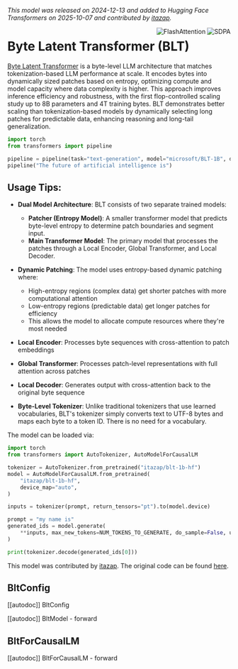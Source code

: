 <!--Copyright 2025 The HuggingFace Team. All rights reserved.

Licensed under the Apache License, Version 2.0 (the "License"); you may not use this file except in compliance with
the License. You may obtain a copy of the License at

http://www.apache.org/licenses/LICENSE-2.0

Unless required by applicable law or agreed to in writing, software distributed under the License is distributed on
an "AS IS" BASIS, WITHOUT WARRANTIES OR CONDITIONS OF ANY KIND, either express or implied. See the License for the
specific language governing permissions and limitations under the License.

⚠️ Note that this file is in Markdown but contain specific syntax for our doc-builder (similar to MDX) that may not be
rendered properly in your Markdown viewer.

-->

*This model was released on 2024-12-13 and added to Hugging Face Transformers on 2025-10-07 and contributed by [itazap](https://huggingface.co/itazap).*

<div style="float: right;">
    <div class="flex flex-wrap space-x-1">
        <img alt="FlashAttention" src="https://img.shields.io/badge/%E2%9A%A1%EF%B8%8E%20FlashAttention-eae0c8?style=flat">
        <img alt="SDPA" src="https://img.shields.io/badge/SDPA-DE3412?style=flat&logo=pytorch&logoColor=white">
    </div>
</div>

# Byte Latent Transformer (BLT)

[Byte Latent Transformer](https://huggingface.co/papers/2412.09871) is a byte-level LLM architecture that matches tokenization-based LLM performance at scale. It encodes bytes into dynamically sized patches based on entropy, optimizing compute and model capacity where data complexity is higher. This approach improves inference efficiency and robustness, with the first flop-controlled scaling study up to 8B parameters and 4T training bytes. BLT demonstrates better scaling than tokenization-based models by dynamically selecting long patches for predictable data, enhancing reasoning and long-tail generalization.

```py
import torch
from transformers import pipeline

pipeline = pipeline(task="text-generation", model="microsoft/BLT-1B", dtype="auto")
pipeline("The future of artificial intelligence is")
```

## Usage Tips:

- **Dual Model Architecture**: BLT consists of two separate trained models:
  - **Patcher (Entropy Model)**: A smaller transformer model that predicts byte-level entropy to determine patch boundaries and segment input.
  - **Main Transformer Model**: The primary model that processes the patches through a Local Encoder, Global Transformer, and Local Decoder.

- **Dynamic Patching**: The model uses entropy-based dynamic patching where:
  - High-entropy regions (complex data) get shorter patches with more computational attention
  - Low-entropy regions (predictable data) get longer patches for efficiency
  - This allows the model to allocate compute resources where they're most needed

- **Local Encoder**: Processes byte sequences with cross-attention to patch embeddings
- **Global Transformer**: Processes patch-level representations with full attention across patches
- **Local Decoder**: Generates output with cross-attention back to the original byte sequence

- **Byte-Level Tokenizer**: Unlike traditional tokenizers that use learned vocabularies, BLT's tokenizer simply converts text to UTF-8 bytes and maps each byte to a token ID. There is no need for a vocabulary.

The model can be loaded via:

<hfoption id="AutoModel">

```python
import torch
from transformers import AutoTokenizer, AutoModelForCausalLM

tokenizer = AutoTokenizer.from_pretrained("itazap/blt-1b-hf")
model = AutoModelForCausalLM.from_pretrained(
    "itazap/blt-1b-hf",
    device_map="auto",
)

inputs = tokenizer(prompt, return_tensors="pt").to(model.device)

prompt = "my name is"
generated_ids = model.generate(
    **inputs, max_new_tokens=NUM_TOKENS_TO_GENERATE, do_sample=False, use_cache=False
)

print(tokenizer.decode(generated_ids[0]))
```

</hfoption>

This model was contributed by [itazap](https://huggingface.co/<itazap>).
The original code can be found [here](<https://github.com/facebookresearch/blt>).

## BltConfig

[[autodoc]] BltConfig

[[autodoc]] BltModel
    - forward

## BltForCausalLM

[[autodoc]] BltForCausalLM
    - forward

